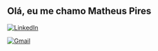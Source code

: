 ## Olá, eu me chamo Matheus Pires

[![LinkedIn](https://img.shields.io/badge/LinkedIn-0077B5?style=for-the-badge&logo=linkedin&logoColor=white)](https://www.linkedin.com/in/matheus-gustavo-da-silva-pires-70b195268/)

[![Gmail](https://img.shields.io/badge/Gmail-D14836?style=for-the-badge&logo=gmail&logoColor=white)](mailto:matheusgustavodasilvapires@gmail.com)

